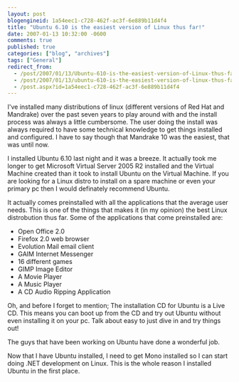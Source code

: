 ```yaml
---
layout: post
blogengineid: 1a54eec1-c728-462f-ac3f-6e889b11d4f4
title: "Ubuntu 6.10 is the easiest version of Linux thus far!"
date: 2007-01-13 10:32:00 -0600
comments: true
published: true
categories: ["blog", "archives"]
tags: ["General"]
redirect_from: 
  - /post/2007/01/13/Ubuntu-610-is-the-easiest-version-of-Linux-thus-far!
  - /post/2007/01/13/ubuntu-610-is-the-easiest-version-of-linux-thus-far!
  - /post.aspx?id=1a54eec1-c728-462f-ac3f-6e889b11d4f4
---
```

<!-- more -->

I've installed many distributions of linux (different versions of Red Hat and Mandrake) over the past seven years to play around with and the install process was always a little cumbersome. The user doing the install was always required to have some technical knowledge to get things installed and configured. I have to say though that Mandrake 10 was the easiest, that was until now.

I installed Ubuntu 6.10 last night and it was a breeze. It actually took me longer to get Microsoft Virtual Server 2005 R2 installed and the Virtual Machine created than it took to install Ubuntu on the Virtual Machine. If you are looking for a Linux distro to install on a spare machine or even your primary pc then I would definately recommend Ubuntu.

It actually comes preinstalled with all the applications that the average user needs. This is one of the things that makes it (in my opinion) the best Linux distrobution thus far. Some of the applications that come preinstalled are:
<UL>
<LI>Open Office 2.0</LI>
<LI>Firefox 2.0 web browser</LI>
<LI>Evolution Mail email client</LI>
<LI>GAIM Internet Messenger</LI>
<LI>16 different games</LI>
<LI>GIMP Image Editor</LI>
<LI>A Movie Player</LI>
<LI>A Music Player</LI>
<LI>A CD Audio Ripping Application</LI></UL>

Oh, and before I forget to mention; The installation CD for Ubuntu is a Live CD. This means you can boot up from the CD and try out Ubuntu without even installing it on your pc. Talk about easy to just dive in and try things out!

The guys that have been working on Ubuntu have done a wonderful job.

Now that I have Ubuntu installed, I need to get Mono installed so I can start doing .NET development on Linux. This is the whole reason I installed Ubuntu in the first place.
